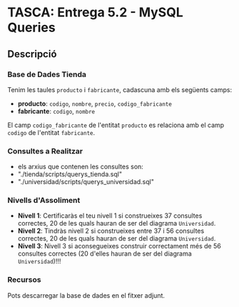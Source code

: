 # TASCA: Entrega 5.2 - MySQL Queries

## Descripció
### Base de Dades Tienda

Tenim les taules `producto` i `fabricante`, cadascuna amb els següents camps:
- **producto**: `codigo`, `nombre`, `precio`, `codigo_fabricante`
- **fabricante**: `codigo`, `nombre`

El camp `codigo_fabricante` de l'entitat `producto` es relaciona amb el camp `codigo` de l'entitat `fabricante`.

### Consultes a Realitzar 
- els arxius que contenen les consultes son:
- "./tienda/scripts/querys_tienda.sql"
- "./universidad/scripts/querys_universidad.sql"

### Nivells d'Assoliment

- **Nivell 1**: Certificaràs el teu nivell 1 si construeixes 37 consultes correctes, 20 de les quals hauran de ser del diagrama `Universidad`.
- **Nivell 2**: Tindràs nivell 2 si construeixes entre 37 i 56 consultes correctes, 20 de les quals hauran de ser del diagrama `Universidad`.
- **Nivell 3**: Nivell 3 si aconsegueixes construir correctament més de 56 consultes correctes (20 d'elles hauran de ser del diagrama `Universidad`)!!!

### Recursos
Pots descarregar la base de dades en el fitxer adjunt.
